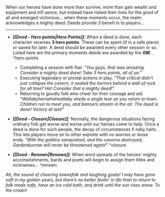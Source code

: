 When our heroes have done more than survive, more than gain wealth and equipment and infl uence, but instead have risked their lives for the good of all and emerged victorious... when these moments occur, the realm acknowledges a mighty deed. Deeds provide 3 benefi ts to players...

----
- ***[[Deed - Hero points|Hero Points]]***: When a deed is done, each character receives **3 hero points**. These can be spent (if in a safe place) or saved for later. A deed should be awarded every other session or so. Listed here are the primary moments deeds are awarded by the ***GM***... ^hero-points
	- Completing a session with flair. “*You guys, that was amazing. Consider a mighty deed done! Take 3 hero points, all of ya*.”
	- Executing legendary or pivotal actions in play. “*That critical didn’t just collapse the cavern, it sealed the horrors behind a wall of rock for all time? Ha! Consider that a mighty deed!*”
	- Returning to goodly folk who cheer for their courage and aid. “*Wallabytarnwhatwallaby sheds a single tear as you return to town. Children run to meet you, and banners stream in the air. The deed is done! Victory at last!*”

- ***[[Deed - Closure|Closure]]***: Normally, the dangerous situations facing ordinary folk get worse and worse until our heroes come to help. Once a deed is done for such people, the decay of circumstances fi nally halts. This lets players move on to other exploits with no worries or loose ends. “*With the goblins vanquished, and the caverns destroyed, Gardenburrow will never be threatened again!*” ^closure

- ***[[Deed - Renown|Renown]]***: When word spreads of the heroes’ mighty accomplishments, bards and poets will begin to assign them titles and nicknames... ^renown

*Ah, the sound of cheering townsfolk and laughing goats! I may have gone soft in my golden years, but there’s no better feelin’ in life than to return to folk made safe, have an ice cold bath, and drink until the sun rises anew. To the crown!*
